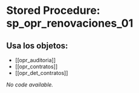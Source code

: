 # Stored Procedure: sp_opr_renovaciones_01

## Usa los objetos:
- [[opr_auditoria]]
- [[opr_contratos]]
- [[opr_det_contratos]]

*No code available.*
